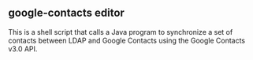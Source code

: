 ## google-contacts editor

This is a shell script that calls a Java program to synchronize a set of contacts between LDAP and Google Contacts using the Google Contacts v3.0 API.
